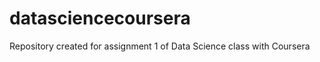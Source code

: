 datasciencecoursera
===================

Repository created for assignment 1 of Data Science class with Coursera
